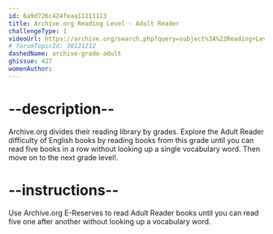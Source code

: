 ```yaml
---
id: 6a9d726c424feaa11111113
title: Archive.org Reading Level - Adult Reader
challengeType: 1
videoUrl: https://archive.org/search.php?query=subject%3A%22Reading+Level-Adult%22
# forumTopicId: 30121212
dashedName: archive-grade-adult
ghissue: 427
womenAuthor: 
---
```


# --description--

Archive.org divides their reading library by grades. Explore the Adult Reader difficulty of English books by reading books from this grade until you can read five books in a row without looking up a single vocabulary word. Then move on to the next grade level!.

# --instructions--

Use Archive.org E-Reserves to read Adult Reader books until you can read five one after another without looking up a vocabulary word. 